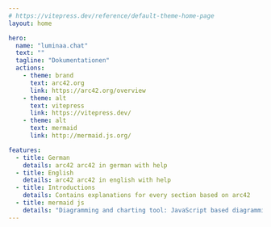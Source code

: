```yaml
---
# https://vitepress.dev/reference/default-theme-home-page
layout: home

hero:
  name: "luminaa.chat"
  text: ""
  tagline: "Dokumentationen"
  actions:
    - theme: brand
      text: arc42.org
      link: https://arc42.org/overview
    - theme: alt
      text: vitepress
      link: https://vitepress.dev/
    - theme: alt
      text: mermaid
      link: http://mermaid.js.org/

features:
  - title: German
    details: arc42 arc42 in german with help
  - title: English
    details: arc42 arc42 in english with help
  - title: Introductions
    details: Contains explanations for every section based on arc42
  - title: mermaid js
    details: "Diagramming and charting tool: JavaScript based diagramming and charting tool that renders Markdown-inspired text definitions to create and modify diagrams dynamically."
---
```


